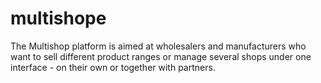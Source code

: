 # multishope
The Multishop platform is aimed at wholesalers and manufacturers who want to sell different product ranges or manage several shops under one interface - on their own or together with partners.
